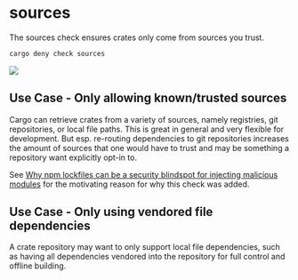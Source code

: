# sources

The sources check ensures crates only come from sources you trust.

```bash
cargo deny check sources
```

<img src="https://imgur.com/xdHFDWS.png"/>

## Use Case - Only allowing known/trusted sources

Cargo can retrieve crates from a variety of sources, namely registries, 
git repositories, or local file paths. This is great in general and very 
flexible for development. But esp. re-routing dependencies to git repositories 
increases the amount of sources that one would have to trust and may be 
something a repository want explicitly opt-in to. 

See [Why npm lockfiles can be a security blindspot for injecting malicious modules](https://snyk.io/blog/why-npm-lockfiles-can-be-a-security-blindspot-for-injecting-malicious-modules/)
for the motivating reason for why this check was added.

## Use Case - Only using vendored file dependencies

A crate repository may want to only support local file dependencies, such as 
having all dependencies vendored into the repository for full control and 
offline building.
